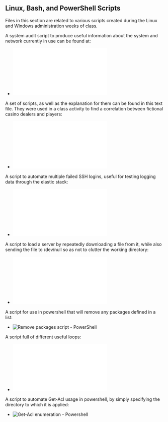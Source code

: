 ## Linux, Bash, and PowerShell Scripts

Files in this section are related to various scripts created during the Linux and Windows administration weeks of class.

A system audit script to produce useful information about the system and network currently in use can be found at:
  - ![System audit script - Linux](Scripts/system_audit_script.sh)

A set of scripts, as well as the explanation for them can be found in this text file. They were used in a class activity to find a correlation between fictional casino dealers and players:
  - ![Player-Dealer correlation script - Linux](Scripts_dealer_info_scripts_and_explanation.txt)

A script to automate multiple failed SSH logins, useful for testing logging data through the elastic stack:
  - ![Repeat failed SSH script - Linux](Scripts/failed_ssh_script.sh)

A script to load a server by repeatedly downloading a file from it, while also sending the file to /dev/null so as not to clutter the working directory:
  - ![Wget/load web server script - Linux](Scripts/wget_script.sh)

A script for use in powershell that will remove any packages defined in a list:
  - ![Remove packages script - PowerShell](Scripts/removepackages.ps1)

A script full of different useful loops:
  - ![Useful loops - Linux](Scripts/useful_loops.sh)

A script to automate Get-Acl usage in powershell, by simply specifying the directory to which it is applied:
  - ![Get-Acl enumeration - Powershell](Scripts/acl_enum.ps1)
